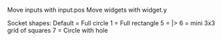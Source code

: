Move inputs with input.pos
Move widgets with widget.y

Socket shapes:
Default = Full circle
1 = Full rectangle
5 = |>
6 = mini 3x3 grid of squares
7 = Circle with hole
